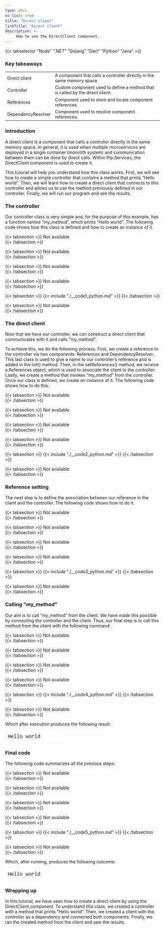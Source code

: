 ```yaml
---
type: docs
no_list: true
title: "Direct client"
linkTitle: "Direct client"
description: >-
     How to use the DirectClient component.
---
```


{{< tabselector "Node" ".NET" "Golang" "Dart" "Python" "Java" >}}

### Key takeaways

<table class="full-width-table">
  <tr>
    <td>Direct client</td>
    <td>A component that calls a controller directly in the same memory space.</td>
  </tr>
  <tr>
    <td>Controller</td>
    <td>Custom component used to define a method that is called by the direct client.</td>
  </tr>
  <tr>
    <td>References</td>
    <td>Component used to store and locate component references.</td>
  </tr>
  <tr>
    <td>DependencyResolver</td>
    <td>Component used to resolve component references.</td>
  </tr>   
</table>

### Introduction

A direct client is a component that calls a controller directly in the same memory space. In general, it is used when multiple microservices are deployed in a single container (monolith system) and communication between them can be done by direct calls. Within Pip.Services, the DirectClient component is used to create it. 

This tutorial will help you understand how this class works. First, we will see how to create a simple controller that contains a method that prints “Hello world”. Then, we will learn how to create a direct client that connects to this controller and allows us to use the method previously defined in our controller. Finally, we will run our program and see the results.

### The controller

Our controller class is very simple and, for the purpose of this example, has a function named “my_method”, which prints “Hello world”. The following code shows how this class is defined and how to create an instance of it.

{{< tabsection >}}
   Not available  
{{< /tabsection >}}

{{< tabsection >}}
  Not available  
{{< /tabsection >}}

{{< tabsection >}}
   Not available    
{{< /tabsection >}}

{{< tabsection >}}
  Not available  
{{< /tabsection >}}

{{< tabsection >}}
  {{< include "./__code1_python.md" >}}
{{< /tabsection >}}

{{< tabsection >}}
  Not available  
{{< /tabsection >}}

### The direct client

Now that we have our controller, we can construct a direct client that communicates with it and calls “my_method”.

To achieve this, we do the following process. First, we create a reference to the controller via two components: References and DependencyResolver. This last class is used to give a name to our controller’s reference and is added in the _init_() method. Then, in the setReferences() method, we receive a References object, which is used to associate the client to the controller. Lastly, we create a method that invokes “my_method” from the controller. Once our class is defined, we create an instance of it. The following code shows how to do this.

{{< tabsection >}}
   Not available  
{{< /tabsection >}}

{{< tabsection >}}
  Not available  
{{< /tabsection >}}

{{< tabsection >}}
   Not available    
{{< /tabsection >}}

{{< tabsection >}}
  Not available  
{{< /tabsection >}}

{{< tabsection >}}
  {{< include "./__code2_python.md" >}}
{{< /tabsection >}}

{{< tabsection >}}
  Not available  
{{< /tabsection >}}

### Reference setting

The next step is to define the association between our reference in the client and the controller. The following code shows how to do it.

{{< tabsection >}}
   Not available  
{{< /tabsection >}}

{{< tabsection >}}
  Not available  
{{< /tabsection >}}

{{< tabsection >}}
   Not available    
{{< /tabsection >}}

{{< tabsection >}}
  Not available  
{{< /tabsection >}}

{{< tabsection >}}
  {{< include "./__code3_python.md" >}}
{{< /tabsection >}}

{{< tabsection >}}
  Not available  
{{< /tabsection >}}

### Calling "my_method"

Our aim is to call “my_method” from the client. We have made this possible by connecting the controller and the client. Thus, our final step is to call this method from the client with the following command:

{{< tabsection >}}
   Not available  
{{< /tabsection >}}

{{< tabsection >}}
  Not available  
{{< /tabsection >}}

{{< tabsection >}}
   Not available    
{{< /tabsection >}}

{{< tabsection >}}
  Not available  
{{< /tabsection >}}

{{< tabsection >}}
  {{< include "./__code4_python.md" >}}
{{< /tabsection >}}

{{< tabsection >}}
  Not available  
{{< /tabsection >}}

Which after execution produces the following result:

![figure 1](./figure1.png)

### Final code

The following code summarizes all the previous steps:

{{< tabsection >}}
   Not available  
{{< /tabsection >}}

{{< tabsection >}}
  Not available  
{{< /tabsection >}}

{{< tabsection >}}
   Not available    
{{< /tabsection >}}

{{< tabsection >}}
  Not available  
{{< /tabsection >}}

{{< tabsection >}}
  {{< include "./__code5_python.md" >}}
{{< /tabsection >}}

{{< tabsection >}}
  Not available  
{{< /tabsection >}}

Which, after running, produces the following outcome:

![figure 1](./figure1.png)

### Wrapping up

In this tutorial, we have seen how to create a direct client by using the DirectClient component. To understand this class, we created a controller with a method that prints “Hello world”. Then, we created a client with the controller as a dependency and connected both components. Finally, we ran the created method from the client and saw the results.

